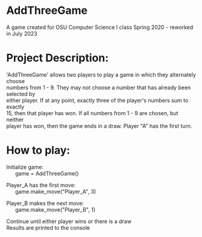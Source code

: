 # AddThreeGame  
  
A game created for OSU Computer Science I class Spring 2020 - reworked in July 2023  
  
# Project Description:  
'AddThreeGame' allows two players to play a game in which they alternately choose  
numbers from 1 - 9. They may not choose a number that has already been selected by  
either player. If at any point, exactly three of the player's numbers sum to exactly  
15, then that player has won. If all numbers from 1 - 9 are chosen, but neither  
player has won, then the game ends in a draw. Player "A" has the first turn.  
  
# How to play:  
Initialize game:  
&nbsp; &nbsp; &nbsp; game = AddThreeGame()  
    
Player_A has the first move:  
&nbsp; &nbsp; &nbsp; game.make_move("Player_A", 3)  
  
Player_B makes the next move:  
&nbsp; &nbsp; &nbsp; game.make_move("Player_B", 1)  
  
Continue until either player wins or there is a draw  
Results are printed to the console  
